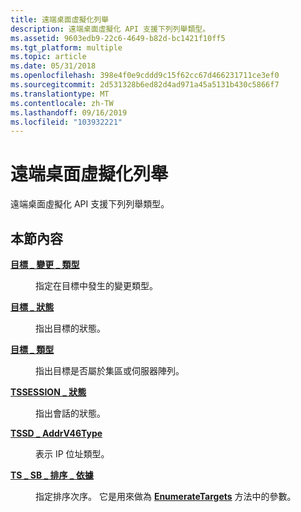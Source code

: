 ```yaml
---
title: 遠端桌面虛擬化列舉
description: 遠端桌面虛擬化 API 支援下列列舉類型。
ms.assetid: 9603edb9-22c6-4649-b82d-bc1421f10ff5
ms.tgt_platform: multiple
ms.topic: article
ms.date: 05/31/2018
ms.openlocfilehash: 398e4f0e9cddd9c15f62cc67d466231711ce3ef0
ms.sourcegitcommit: 2d531328b6ed82d4ad971a45a5131b430c5866f7
ms.translationtype: MT
ms.contentlocale: zh-TW
ms.lasthandoff: 09/16/2019
ms.locfileid: "103932221"
---
```

# <a name="remote-desktop-virtualization-enumerations"></a>遠端桌面虛擬化列舉

遠端桌面虛擬化 API 支援下列列舉類型。

## <a name="in-this-section"></a>本節內容

<dl> <dt>

[**目標 \_ 變更 \_ 類型**](/windows/desktop/api/SessDirPublicTypes/ne-sessdirpublictypes-target_change_type)
</dt> <dd>

指定在目標中發生的變更類型。

</dd> <dt>

[**目標 \_ 狀態**](/windows/desktop/api/SessDirPublicTypes/ne-sessdirpublictypes-target_state)
</dt> <dd>

指出目標的狀態。

</dd> <dt>

[**目標 \_ 類型**](/windows/desktop/api/SessDirPublicTypes/ne-sessdirpublictypes-target_type)
</dt> <dd>

指出目標是否屬於集區或伺服器陣列。

</dd> <dt>

[**TSSESSION \_ 狀態**](/windows/desktop/api/SessDirPublicTypes/ne-sessdirpublictypes-tssession_state)
</dt> <dd>

指出會話的狀態。

</dd> <dt>

[**TSSD \_ AddrV46Type**](/windows/desktop/api/SessDirPublicTypes/ne-sessdirpublictypes-tssd_addrv46type)
</dt> <dd>

表示 IP 位址類型。

</dd> <dt>

[**TS \_ SB \_ 排序 \_ 依據**](/windows/desktop/api/sbtsv/ne-sbtsv-ts_sb_sort_by)
</dt> <dd>

指定排序次序。 它是用來做為 [**EnumerateTargets**](/windows/desktop/api/sbtsv/nf-sbtsv-itssbresourcepluginstore-enumeratetargets) 方法中的參數。

</dd> </dl>

 

 




